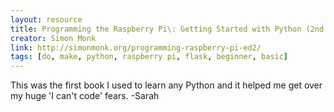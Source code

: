 ```yaml
---
layout: resource
title: Programming the Raspberry Pi\: Getting Started with Python (2nd Edition)
creator: Simon Monk
link: http://simonmonk.org/programming-raspberry-pi-ed2/
tags: [do, make, python, raspberry pi, flask, beginner, basic]
---
```


<div><p>This was the first book I used to learn any Python and it helped me get over my huge 'I can't code' fears. -Sarah</p></>
